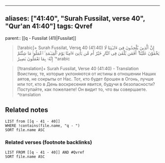 
---
aliases: ["41:40", "Surah Fussilat, verse 40", "Qur'an 41:40"]
tags: Qvref
---

parent:: [[q - Fussilat (41)|Fussilat]]

> [!arabic]+ Surah Fussilat, Verse 40 (41:40)
> <span class="quran-arabic">إِنَّ ٱلَّذِينَ يُلْحِدُونَ فِىٓ ءَايَـٰتِنَا لَا يَخْفَوْنَ عَلَيْنَآ ۗ أَفَمَن يُلْقَىٰ فِى ٱلنَّارِ خَيْرٌ أَم مَّن يَأْتِىٓ ءَامِنًا يَوْمَ ٱلْقِيَـٰمَةِ ۚ ٱعْمَلُوا۟ مَا شِئْتُمْ ۖ إِنَّهُۥ بِمَا تَعْمَلُونَ بَصِيرٌ</span>
^arabic

> [!translation]+ Surah Fussilat, Verse 40 (41:40) - Translation
> Воистину, те, которые уклоняются от истины в отношении Наших аятов, не сокрыты от Нас. Тот, кто будет брошен в Огонь, лучше или тот, кто в День воскресения явится, будучи в безопасности? Поступайте, как пожелаете! Он видит то, что вы совершаете.
^translation



## Related notes
```dataview
LIST from [[q - 41 - 40]]
WHERE !contains(file.name, "q - ")
SORT file.name ASC
```

### Related verses (footnote backlinks)
```dataview
LIST FROM [[q - 41 - 40]] AND #Qvref
SORT file.name ASC
```

